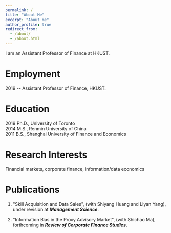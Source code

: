 ```yaml
---
permalink: /
title: "About Me"
excerpt: "About me"
author_profile: true
redirect_from: 
  - /about/
  - /about.html
---
```


I am an Assistant Professor of Finance at HKUST.

Employment
======
2019 --   Assistant Professor of Finance, HKUST.

Education
======
2019    Ph.D., University of Toronto  
2014    M.S., Renmin University of China  
2011    B.S., Shanghai University of Finance and Economics

Research Interests
======
Financial markets, corporate finance, information/data economics

Publications
======
1. "Skill Acquisition and Data Sales", (with Shiyang Huang and Liyan Yang), under revision at ***Management Science***.

1. "Information Bias in the Proxy Advisory Market", (with Shichao Ma), forthcoming in ***Review of Corporate Finance Studies***.







